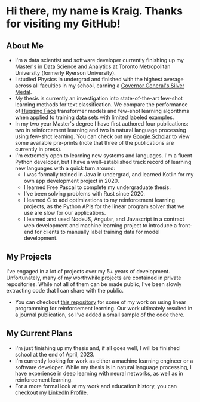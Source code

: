 # Hi there, my name is Kraig. Thanks for visiting my GitHub!

## About Me

* I'm a data scientist and software developer currently finishing up my Master's in Data Science and Analytics at Toronto Metropolitan University (formerly Ryerson University).
* I studied Physics in undergrad and finished with the highest average across all faculties in my school, earning a [Governor General's Silver Medal](https://brocku.ca/brock-news/2020/10/physics-grads-earn-governor-general-silver-medals-at-fall-convocation/).
* My thesis is currently an investigation into state-of-the-art few-shot learning methods for text classification. We compare the performance of [Hugging Face](https://huggingface.co) transformer models and few-shot learning algorithms when applied to training data sets with limited labeled examples.
* In my two year Master's degree I have first authored four publications: two in reinforcement learning and two in natural language processing using few-shot learning. You can check out my [Google Scholar](https://scholar.google.ca/citations?user=41uOLbMAAAAJ&hl=en) to view some available pre-prints (note that three of the publications are currently in press).
* I'm extremely open to learning new systems and languages. I'm a fluent Python developer, but I have a well-established track record of learning new languages with a quick turn around:
  * I was formally trained in Java in undergrad, and learned Kotlin for my own app development project in 2020.
  * I learned Free Pascal to complete my undergraduate thesis.
  * I've been solving problems with Rust since 2020.
  * I learned C to add optimizations to my reinforcement learning projects, as the Python APIs for the linear program solver that we use are slow for our applications.
  * I learned and used NodeJS, Angular, and Javascript in a contract web development and machine learning project to introduce a front-end for clients to manually label training data for model development.

## My Projects

I've engaged in a lot of projects over my 5+ years of development.
Unfortunately, many of my worthwhile projects are contained in private repositories.
While not all of them can be made public, I've been slowly extracting code that I can share with the public.

* You can checkout [this repository](https://github.com/rhelmeczi/itlp-cpomdp) for some of my work on using linear programming for reinforcement learning.
  Our work ultimately resulted in a journal publication, so I've added a small sample of the code there.

## My Current Plans

* I'm just finishing up my thesis and, if all goes well, I will be finished school at the end of April, 2023.
* I'm currently looking for work as either a machine learning engineer or a software developer. While my thesis is in natural language processing, I have experience in deep learning with neural networks, as well as in reinforcement learning.
* For a more formal look at my work and education history, you can checkout my [LinkedIn Profile](https://www.linkedin.com/in/kraighelmeczi/).

<!--
**rhelmeczi/rhelmeczi** is a ✨ _special_ ✨ repository because its `README.md` (this file) appears on your GitHub profile.

Here are some ideas to get you started:

- 🔭 I’m currently working on ...
- 🌱 I’m currently learning ...
- 👯 I’m looking to collaborate on ...
- 🤔 I’m looking for help with ...
- 💬 Ask me about ...
- 📫 How to reach me: ...
- 😄 Pronouns: ...
- ⚡ Fun fact: ...
-->
